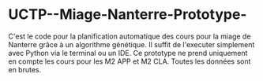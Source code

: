 # UCTP--Miage-Nanterre-Prototype-
C'est le code pour la planification automatique des cours pour la miage de Nanterre grâce à un algorithme génétique. Il suffit de l'executer simplement avec Python via le terminal ou un IDE. Ce prototype ne prend uniquement en compte les cours pour les M2 APP et M2 CLA. Toutes les données sont en brutes.
